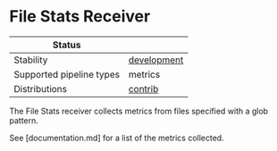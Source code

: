 <!-- start manual content -->
# File Stats Receiver
<!-- end manual content -->

<!-- status autogenerated section -->
| Status                   |           |
| ------------------------ |-----------|
| Stability                | [development]   |
| Supported pipeline types | metrics   |
| Distributions            | [contrib] |

[development]: https://github.com/open-telemetry/opentelemetry-collector#development
[contrib]: https://github.com/open-telemetry/opentelemetry-collector-releases/tree/main/distributions/otelcol-contrib
<!-- end autogenerated section -->

<!-- start manual content -->
The File Stats receiver collects metrics from files specified with a glob pattern.

See [documentation.md] for a list of the metrics collected.
<!-- end manual content -->